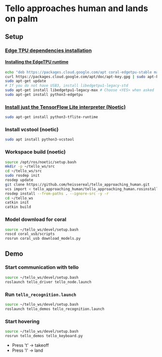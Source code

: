# Tello approaches human and lands on palm
## Setup
### [Edge TPU dependencies installation](https://github.com/jsk-ros-pkg/coral_usb_ros)
#### [Installing the EdgeTPU runtime](https://coral.withgoogle.com/docs/accelerator/get-started/#1-install-the-edge-tpu-runtime)

```bash
echo "deb https://packages.cloud.google.com/apt coral-edgetpu-stable main" | sudo tee /etc/apt/sources.list.d/coral-edgetpu.list
curl https://packages.cloud.google.com/apt/doc/apt-key.gpg | sudo apt-key add -
sudo apt-get update
# If you do not have USB3, install libedgetpu1-legacy-std
sudo apt-get install libedgetpu1-legacy-max # Choose <YES> when asked
sudo apt-get install python3-edgetpu
```
### [Install just the TensorFlow Lite interpreter (Noetic)](https://www.tensorflow.org/lite/guide/python)

```bash
sudo apt-get install python3-tflite-runtime
```

### Install vcstool (noetic)
```bash
sudo apt install python3-vcstool
```

### Workspace build (noetic)
```bash
source /opt/ros/noetic/setup.bash 
mkdir -p ~/tello_ws/src
cd ~/tello_ws/src
sudo rosdep init
rosdep update
git clone https://github.com/heissereal/tello_approaching_human.git
vcs import < tello_approaching_human/tello_approaching_human.rosinstall --recursive
rosdep install --from-paths . --ignore-src -y -r
cd ~/tello_ws
catkin init
catkin build
```
### Model download for coral

```bash
source ~/tello_ws/devel/setup.bash
roscd coral_usb/scripts
rosrun coral_usb download_models.py
```


## Demo
### Start communication with tello
```bash
source ~/tello_ws/devel/setup.bash
roslaunch tello_driver tello_node.launch 
```

### Run `tello_recognition.launch`
```bash
source ~/tello_ws/devel/setup.bash
roslaunch tello_demos tello_recognition.launch
```

### Start hovering
```bash
source ~/tello_ws/devel/setup.bash
rosrun tello_demos tello_keyboard.py
```
- Press 't' -> takeoff
- Press 'l' -> land


